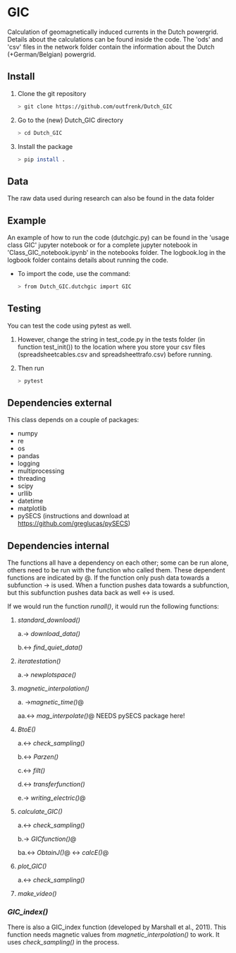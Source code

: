 # GIC
Calculation of geomagnetically induced currents in the Dutch powergrid. Details about the calculations can be found inside the code. The 'ods' and 'csv' files in the network folder contain the information about the Dutch (+German/Belgian) powergrid.

## Install
1. Clone the git repository

    ```bash
    > git clone https://github.com/outfrenk/Dutch_GIC
    ```
    
2. Go to the (new) Dutch_GIC directory

    ```bash
    > cd Dutch_GIC
    ```

3. Install the package

    ```bash
    > pip install .
    ```

## Data
The raw data used during research can also be found in the data folder

## Example
An example of how to run the code (dutchgic.py) can be found in the 'usage class GIC' jupyter notebook or for a complete jupyter notebook in 'Class_GIC_notebook.ipynb' in the notebooks folder. The logbook.log in the logbook folder contains details about running the code. 

* To import the code, use the command: 

    ```bash
    > from Dutch_GIC.dutchgic import GIC
    ```

## Testing
You can test the code using pytest as well. 

1. However, change the string in test_code.py in the tests folder (in function test_init()) to the location where you store your csv files (spreadsheetcables.csv and spreadsheettrafo.csv) before running.

2. Then run

    ```bash
    > pytest
    ```


## Dependencies external
This class depends on a couple of packages:
- numpy
- re
- os
- pandas
- logging
- multiprocessing
- threading
- scipy
- urllib
- datetime
- matplotlib
- pySECS (instructions and download at https://github.com/greglucas/pySECS)

## Dependencies internal
The functions all have a dependency on each other; some can be run alone, others need to be run with the function who called them. These dependent functions are indicated by @. If the function only push data towards a subfunction &rarr; is used. When a function pushes data towards a subfunction, but this subfunction pushes data back as well &harr; is used.

If we would run the function *runall()*, it would run the following functions:
1. *standard_download()*

   a.&rarr; *download_data()* 
   
   b.&harr; *find_quiet_data()*
   
2. *iteratestation()*

   a.&rarr; *newplotspace()*
   
3. *magnetic_interpolation()*

   a. &rarr;*magnetic_time()*@
   
      aa.&harr; *mag_interpolate()*@ NEEDS pySECS package here!
      
4. *BtoE()*

   a.&harr; *check_sampling()*
   
   b.&harr; *Parzen()*
   
   c.&harr; *filt()*
   
   d.&harr; *transferfunction()*
   
   e.&rarr; *writing_electric()*@
   
5. *calculate_GIC()*

   a.&harr; *check_sampling()*
   
   b.&rarr; *GICfunction()*@
   
      ba.&harr; *ObtainJ()*@ &harr; *calcE()*@
         
6. *plot_GIC()*
 
   a.&harr; *check_sampling()*
    
7. *make_video()*
 

### *GIC_index()*
There is also a GIC_index function (developed by Marshall et al., 2011). This function needs magnetic values from *magnetic_interpolation()* to work. It uses *check_sampling()* in the process.
